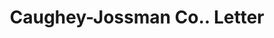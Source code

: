 ---
doi: 10.7916/D84N0GRG
date_other: '1918'
date_other_textual: '1918'
form: correspondence
genre:
- Letters (correspondence)
name:
- Caughey-Jossman Co.
object_in_context_url: https://biggert.cul.columbia.edu/items/view/ave_biggert_01808
subject_hierarchical_geographic:
- Detroit, Michigan, United States
subject_name:
- Caughey-Jossman Co.
title: Caughey-Jossman Co.. Letter
sort_title: Caughey-Jossman Co.. Letter
call_number: ave_biggert_01808
coordinates:
- 42.331388888888895,-83.04583333333333
pid: ave_biggert_01808
identifiers: ave_biggert_01808
thumbnail: https://derivativo-3.library.columbia.edu/iiif/2/ldpd:490839/full/!256,256/0/native.jpg
permalink: "/items/ave_biggert_01808/"
layout: iiif-image-page
---